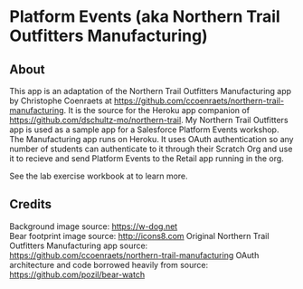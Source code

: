 # Platform Events (aka Northern Trail Outfitters Manufacturing)

## About
This app is an adaptation of the Northern Trail Outfitters Manufacturing app by Christophe Coenraets at https://github.com/ccoenraets/northern-trail-manufacturing.  It is the source for the Heroku app companion of https://github.com/dschultz-mo/northern-trail.  My Northern Trail Outfitters app is used as a sample app for a Salesforce Platform Events workshop.  The Manufacturing app runs on Heroku.  It uses OAuth authentication so any number of students can authenticate to it through their Scratch Org and use it to recieve and send Platform Events to the Retail app running in the org.

See the lab exercise workbook at <TBD> to learn more.

## Credits
Background image source: https://w-dog.net<br/>
Bear footprint image source: http://icons8.com
Original Northern Trail Outfitters Manufacturing app source: https://github.com/ccoenraets/northern-trail-manufacturing
OAuth architecture and code borrowed heavily from source: https://github.com/pozil/bear-watch
